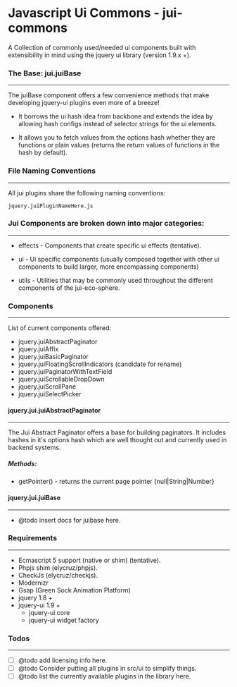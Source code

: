 # Javascript Ui Commons - jui-commons

A Collection of commonly used/needed ui components built with
extensibility in mind using the jquery ui library (version 1.9.x +).

### The Base: jui.juiBase
-----------
The juiBase component offers a few convenience methods that make developing
jquery-ui plugins even more of a breeze!

- It borrows the ui hash idea from backbone and extends the idea by
allowing hash configs instead of selector strings for the ui elements.

- It allows you to fetch values from the options hash whether they are
functions or plain values (returns the return values of functions in
the hash by default).

### File Naming Conventions
-----------
All jui plugins share the following naming conventions:

`jquery.juiPluginNameHere.js`

### Jui Components are broken down into major categories:
-----------
- effects     - Components that create specific ui effects (tentative).

- ui          - Ui specific components (usually composed together with
                other ui components to build larger,
                more encompassing components)

- utils       - Utilities that may be commonly used throughout the
                different components of the jui-eco-sphere.

### Components
---------------------------
List of current components offered:
- jquery.juiAbstractPaginator
- jquery.juiAffix
- jquery.juiBasicPaginator
- jquery.juiFloatingScrollIndicators (candidate for rename)
- jquery.juiPaginatorWithTextField
- jquery.juiScrollableDropDown
- jquery.juiScrollPane
- jquery.juiSelectPicker

#### jquery.jui.juiAbstractPaginator
----
The Jui Abstract Paginator offers a base for building paginators.
It includes hashes in it's options hash which are well thought out and
currently used in backend systems.

##### Methods:
- getPointer() - returns the current page pointer {null|String|Number}

#### jquery.jui.juiBase
----
- @todo insert docs for juibase here.

### Requirements
---------------------------
* Ecmascript 5 support (native or shim) (tentative).
* Phpjs shim (elycruz/phpjs).
* CheckJs (elycruz/checkjs).
* Modernizr
* Gsap (Green Sock Animation Platform)
* jquery 1.8 +
* jquery-ui 1.9 +
  * jquery-ui core
  * jquery-ui widget factory

### Todos
----------------------------
- [ ] @todo add licensing info here.
- [ ] @todo Consider putting all plugins in src/ui to simplify things.
- [ ] @todo list the currently available plugins in the library here.